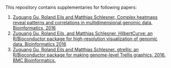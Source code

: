 This repository contains supplementaries for following papers:

1. [Zuguang Gu, Roland Eils and Matthias Schlesner, Complex heatmaps reveal patterns and correlations in multidimensional genomic data, Bioinformatics, 2016](http://jokergoo.github.com/supplementary/ComplexHeatmap-supplementary1-4/index.html)
2. [Zuguang Gu, Roland Eils, and Matthias Schlesner, HilbertCurve: an R/Bioconductor package for high-resolution visualization of genomic data. Bioinformatics 2016](http://jokergoo.github.com/supplementary/HilbertCurve-supplementary1-6/index.html)
3. [Zuguang Gu, Roland Eils and Matthias Schlesner. gtrellis: an R/Bioconductor package for making genome-level Trellis graphics, 2016. BMC Bioinformatics.](http://jokergoo.github.com/supplementary/gtrellis/index.html)
